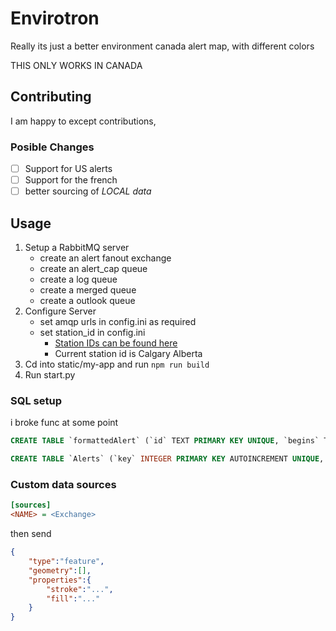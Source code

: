# Envirotron
Really its just a better environment canada alert map, with different colors

THIS ONLY WORKS IN CANADA

## Contributing
I am happy to except contributions, 

### Posible Changes

- [ ] Support for US alerts
- [ ] Support for the french
- [ ] better sourcing of *LOCAL data*

## Usage

1. Setup a RabbitMQ server
    - create an alert fanout exchange
    - create an alert_cap queue
    - create a log queue
    - create a merged queue
    - create a outlook queue
2. Configure Server
    - set amqp urls in config.ini as required
    - set station_id in config.ini
        - [Station IDs can be found here](https://dd.weather.gc.ca/citypage_weather/docs/site_list_towns_en.csv)
        - Current station id is Calgary Alberta
3. Cd into static/my-app and run `npm run build`
4. Run start.py

### SQL setup
i broke func at some point
```sql
CREATE TABLE `formattedAlert` (`id` TEXT PRIMARY KEY UNIQUE, `begins` TEXT, `ends` TEXT, `areas` TEXT, `urgency` TEXT, `references` TEXT, `msgType` TEXT, `type` TEXT,`desc` TEXT)
```
```sql
CREATE TABLE `Alerts` (`key` INTEGER PRIMARY KEY AUTOINCREMENT UNIQUE, `id` TEXT UNIQUE, `data` TEXT)
```

### Custom data sources
```ini
[sources]
<NAME> = <Exchange>
```
then send 
```json
{
    "type":"feature",
    "geometry":[],
    "properties":{
        "stroke":"...",
        "fill":"..."
    }
}
```